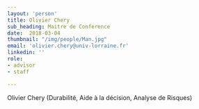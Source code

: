 ```yaml
---
layout: 'person'
title: Olivier Chery
sub_heading: Maitre de Conference
date:  2018-03-04
thumbnail: "/img/people/Man.jpg"
email: 'olivier.chery@univ-lorraine.fr'
linkedin: ''
role:
- advisor
- staff

---
```


Olivier Chery
(Durabilité, Aide à la décision, Analyse de Risques)